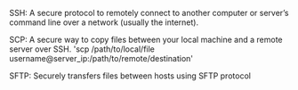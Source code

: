SSH: A secure protocol to remotely connect to another computer or server’s command line over a network (usually the internet).

SCP: A secure way to copy files between your local machine and a remote server over SSH.
'scp /path/to/local/file username@server_ip:/path/to/remote/destination'

SFTP: Securely transfers files between hosts using SFTP protocol
